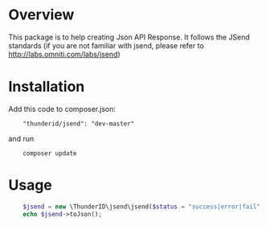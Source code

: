 # Overview

This package is to help creating Json API Response. It follows the JSend standards (if you are not familiar with jsend, please refer to http://labs.omniti.com/labs/jsend)

# Installation
Add this code to composer.json:
```
	"thunderid/jsend": "dev-master"
```

and run
```
	composer update
```

# Usage
```php
	$jsend = new \ThunderID\jsend\jsend($status = "success|error|fail", $array);
	echo $jsend->toJson();
```
